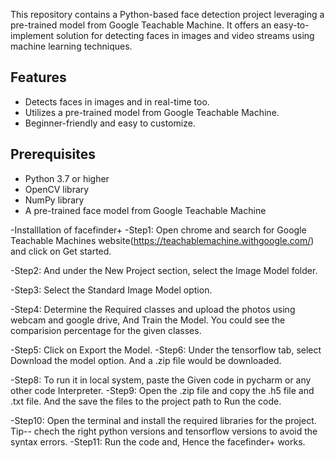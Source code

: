 This repository contains a Python-based face detection project leveraging a pre-trained model from Google Teachable Machine. It offers an easy-to-implement solution for detecting faces in images and video streams using machine learning techniques.

## Features
- Detects faces in images and in real-time too.
- Utilizes a pre-trained model from Google Teachable Machine.
- Beginner-friendly and easy to customize.


## Prerequisites
- Python 3.7 or higher
- OpenCV library
- NumPy library
- A pre-trained face model from Google Teachable Machine


-Installlation of facefinder+ 
-Step1: Open chrome and search for Google Teachable Machines website(https://teachablemachine.withgoogle.com/) and click on Get started. 


-Step2: And under the New Project section, select the Image Model folder.


-Step3: Select the Standard Image Model option.


-Step4: Determine the Required classes and upload the photos using webcam and google drive, And Train the Model. You could see the comparision percentage for the given classes.


-Step5: Click on Export the Model.
-Step6: Under the tensorflow tab, select Download the model option. And a .zip file would be downloaded. 


-Step8: To run it in local system, paste the Given code in pycharm or any other code Interpreter.
-Step9: Open the .zip file and copy the .h5 file and .txt file. And the save the files to the project path to Run the code.

-Step10: Open the terminal and install the required libraries for the project.
Tip-- chech the right python versions and tensorflow versions to avoid the syntax errors.
-Step11: Run the code and, Hence the facefinder+ works.
